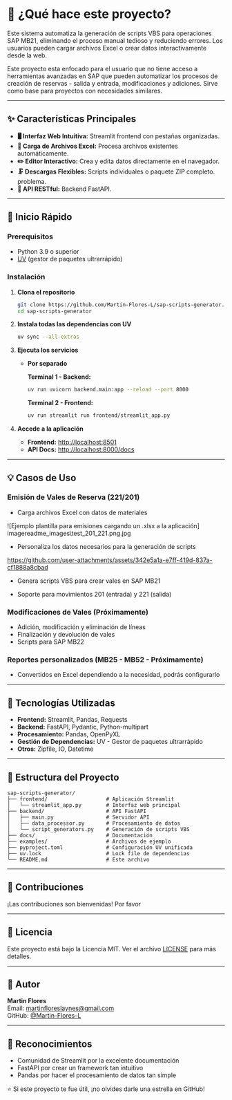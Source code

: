 # 🎯 ¿Qué hace este proyecto?

Este sistema automatiza la generación de scripts VBS para operaciones SAP MB21, eliminando el proceso manual tedioso y reduciendo errores. Los usuarios pueden cargar archivos Excel o crear datos interactivamente desde la web.

Este proyecto esta enfocado para el usuario que no tiene acceso a herramientas avanzadas en SAP que pueden automatizar los procesos de creación de reservas - salida y entrada, modificaciones y adiciones. Sirve como base para proyectos con necesidades similares.


---

## ✨ Características Principales

- **🖥️ Interfaz Web Intuitiva:** Streamlit frontend con pestañas organizadas.
- **📁 Carga de Archivos Excel:** Procesa archivos existentes automáticamente.
- **✏️ Editor Interactivo:** Crea y edita datos directamente en el navegador.
- **🗜️ Descargas Flexibles:** Scripts individuales o paquete ZIP completo.
problema.
- **🔧 API RESTful:** Backend FastAPI.

---

## 🚀 Inicio Rápido

### Prerequisitos

- Python 3.9 o superior
- [UV](https://github.com/astral-sh/uv) (gestor de paquetes ultrarrápido)

### Instalación

1. **Clona el repositorio**

   ```bash
   git clone https://github.com/Martin-Flores-L/sap-scripts-generator.git
   cd sap-scripts-generator
   ```

2. **Instala todas las dependencias con UV**

   ```bash
   uv sync --all-extras
   ```

3. **Ejecuta los servicios**

   - **Por separado**

     **Terminal 1 - Backend:**
     ```bash
     uv run uvicorn backend.main:app --reload --port 8000
     ```

     **Terminal 2 - Frontend:**
     ```bash
     uv run streamlit run frontend/streamlit_app.py
     ```

4. **Accede a la aplicación**

   - **Frontend:** [http://localhost:8501](http://localhost:8501)
   - **API Docs:** [http://localhost:8000/docs](http://localhost:8000/docs)

---

## 💡 Casos de Uso

### Emisión de Vales de Reserva (221/201)
- Carga archivos Excel con datos de materiales

![Ejemplo plantilla para emisiones cargando un .xlsx a la aplicación]
imagereadme_images\test_201_221.png.jpg
- Personaliza los datos necesarios para la generación de scripts

https://github.com/user-attachments/assets/342e5a1a-e7ff-419d-837a-cf1888a8cbad

- Genera scripts VBS para crear vales en SAP MB21


- Soporte para movimientos 201 (entrada) y 221 (salida)



### Modificaciones de Vales (Próximamente)
- Adición, modificación y eliminación de líneas
- Finalización y devolución de vales
- Scripts para SAP MB22

### Reportes personalizados (MB25 - MB52 - Próximamente)
- Convertidos en Excel dependiendo a la necesidad, podrás configurarlo

---

## 🔧 Tecnologías Utilizadas

- **Frontend:** Streamlit, Pandas, Requests
- **Backend:** FastAPI, Pydantic, Python-multipart
- **Procesamiento:** Pandas, OpenPyXL
- **Gestión de Dependencias:** UV - Gestor de paquetes ultrarrápido
- **Otros:** Zipfile, IO, Datetime

---

## 📁 Estructura del Proyecto

```
sap-scripts-generator/
├── frontend/                   # Aplicación Streamlit
│   └── streamlit_app.py        # Interfaz web principal
├── backend/                    # API FastAPI  
│   ├── main.py                 # Servidor API
│   ├── data_processor.py       # Procesamiento de datos
│   └── script_generators.py    # Generación de scripts VBS
├── docs/                       # Documentación
├── examples/                   # Archivos de ejemplo
├── pyproject.toml              # Configuración UV unificada
├── uv.lock                     # Lock file de dependencias
└── README.md                   # Este archivo
```

---

## 🤝 Contribuciones

¡Las contribuciones son bienvenidas! Por favor

---

## 📝 Licencia

Este proyecto está bajo la Licencia MIT. Ver el archivo [LICENSE](LICENSE) para más detalles.

---

## 👤 Autor

**Martin Flores**  
Email: martinfloreslaynes@gmail.com  
GitHub: [@Martin-Flores-L](https://github.com/Martin-Flores-L)

---

## 🙏 Reconocimientos

- Comunidad de Streamlit por la excelente documentación
- FastAPI por crear un framework tan intuitivo
- Pandas por hacer el procesamiento de datos tan simple

⭐ Si este proyecto te fue útil, ¡no olvides darle una estrella en GitHub!

